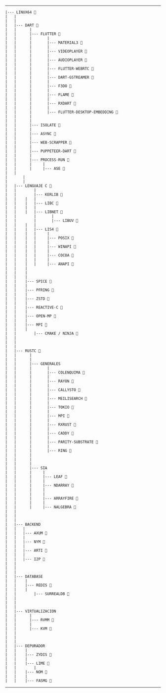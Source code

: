 ---

	|--- LINUX64 🌱
	|	|
	|	|
	|	|--- DART 🌱
	|	|      |
	|	|      |--- FLUTTER 🌱
	|	|      |       |
	|	|      |       |--- MATERIAL3 🌱
	|	|      |       |
	|	|      |       |--- VIDEOPLAYER 🌱
	|	|      |       |
	|	|      |       |--- AUDIOPLAYER 🌱
	|	|      |       |
	|	|      |       |--- FLUTTER-WEBRTC 🌱
	|	|      |       |
	|	|      |       |--- DART-GSTREAMER 🌱
	|	|      |       |
	|	|      |       |--- F3DO 🌱
	|	|      |       |
	|	|      |       |--- FLAME 🌱
	|	|      |       |
	|	|      |       |--- RXDART 🌱
	|	|      |       |
	|	|      |       |--- FLUTTER-DESKTOP-EMBEDDING 🌱
	|	|      |
	|	|      |
	|	|      |--- ISOLATE 🌱
	|	|      |
	|	|      |--- ASYNC 🌱
	|	|      |
	|	|      |--- WEB-SCRAPPER 🌱
	|	|      |
	|	|      |--- PUPPETEER-DART 🌱
	|	|      |
	|	|      |--- PROCESS-RUN 🌱
	|	|      |	 |
	|	|      |	 |--- ASE 🌱
	|	|
	|       |
	|       |
	|	|--- LENGUAJE C 🌱
	|	|        |
	|	|        |--- KERLIB 🌱
	|	|	 |	 |
	|	|	 |	 |--- LIBC 🌱
	|	|	 |	 |
	|	|	 |	 |--- LIBNET 🌱
	|	|        |       |
	|	|        |       |--- LIBUV 🌱
	|	|	 |	 |
	|	|	 |	 |--- LIS4 🌱
	|	|	 |	 |     |
	|	|	 |	 |     |--- POSIX 🌱
	|	|	 |	 |     |
	|	|	 |	 |     |--- WINAPI 🌱
	|	|	 |	 |     |
	|	|	 |	 |     |--- COCOA 🌱
	|	|	 |	 |     |
	|	|	 |	 |     |--- ANAPI 🌱
	|	|	 |
	|	|	 |
	|	|	 |
	|	|	 |--- SPICE 🌱
	|	|	 |
	|	|	 |--- PFRING 🌱
	|	|	 |
	|	|	 |--- ZSTD 🌱
	|	|	 |
	|	|	 |--- REACTIVE-C 🌱
	|	|	 |
	|	|	 |--- OPEN-MP 🌱
	|	|	 |
	|	| 	 |--- MPI 🌱
	|	|	 |
	|	|        |--- CMAKE / NINJA 🌱
	|	|
	|	|
	|	|
	|	|--- RUSTC 🌱
	|	|      |
	|	|      |
	|	|      |--- GENERALES
	|	|      |       |
	|	|      |       |--- COLENQUIMA 🌱
	|	|      |       |
	|	|      |       |--- RAYON 🌱
	|	|      |       |
	|	|      |       |--- CALLYSTO 🌱
	|	|      |       |
	|	|      |       |--- MEILISEARCH 🌱
	|	|      |       |
	|	|      |       |--- TOKIO 🌱
	|	|      |       |
	|	|      |       |--- MPI 🌱
	|	|      |       |
	|	|      |       |--- RXRUST 🌱
	|	|      |       |
	|	|      |       |--- CADDY 🌱
	|	|      |       |
	|	|      |       |--- PARITY-SUBSTRATE 🌱
	|	|      |       |
	|	|      |       |--- RING 🌱
	|	|      |
	|	|      |
	|	|      |
	|	|      |--- SIA
	|	|      |     |
	|	|      |     |--- LEAF 🌱
	|	|      |     |
	|	|      |     |--- NDARRAY 🌱
	|	|      |     |
	|	|      |     |
	|	|      |     |--- ARRAYFIRE 🌱
	|	|      |     |
	|	|      |     |--- NALGEBRA 🌱
	|	|
	|	|
	|	|
	|	|--- BACKEND
	|	|	|
	|	|	|--- AXUM 🌱
	|	|	|
	|	|	|--- NYM 🌱
	|	|	|
	|	|	|--- ARTI 🌱
	|	|	|
	|	|	|--- I2P 🌱
	|	|
	|	|
	|	|
	|	|--- DATABASE
	|	|	 |
	|	|	 |--- REDIS 🌱
	|	|	 |
	|	|        |--- SURREALDB 🌱
	|	|
	|	|
	|	|
	|	|--- VIRTUALIZACION
	|	|	   |
	|	|	   |--- RVMM 🌱
	|	|	   |
	|	|	   |--- KVM 🌱
 	|	|
	|	|
	|	|
	|	|--- DEPURADOR
	|	|	 |
	|	|	 |--- ZYDIS 🌱
	|	|	 |
	|	|	 |--- LIME 🌱
	|	|        |
	|	|	 |--- NOM 🌱
	|	|	 |
	|	|	 |--- FASMG 🌱

 ---
